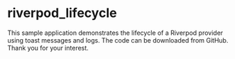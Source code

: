 # riverpod_lifecycle

This sample application demonstrates the lifecycle of a Riverpod provider using toast messages and logs. The code can be downloaded from GitHub. Thank you for your interest.

